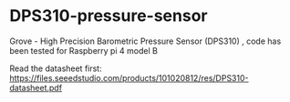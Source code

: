 # DPS310-pressure-sensor
Grove - High Precision Barometric Pressure Sensor (DPS310) , code has been tested for Raspberry pi 4 model B

Read the datasheet first:
 https://files.seeedstudio.com/products/101020812/res/DPS310-datasheet.pdf 